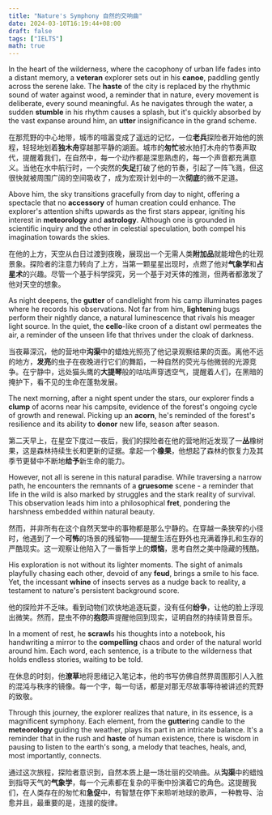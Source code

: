 ```yaml
---
title: "Nature's Symphony 自然的交响曲"
date: 2024-03-10T16:19:44+08:00
draft: false
tags: ["IELTS"]
math: true
---
```


In the heart of the wilderness, where the cacophony of urban life fades into a distant memory, a **veteran** explorer sets out in his **canoe**, paddling gently across the serene lake. The **haste** of the city is replaced by the rhythmic sound of water against wood, a reminder that in nature, every movement is deliberate, every sound meaningful. As he navigates through the water, a sudden **stumble** in his rhythm causes a splash, but it's quickly absorbed by the vast expanse around him, an **utter** insignificance in the grand scheme.

在那荒野的中心地带，城市的喧嚣变成了遥远的记忆，一位**老兵**探险者开始他的旅程，轻轻地划着**独木舟**穿越那平静的湖面。城市的**匆忙**被水拍打木舟的节奏声取代，提醒着我们，在自然中，每一个动作都是深思熟虑的，每一个声音都充满意义。当他在水中航行时，一个突然的**失足**打破了他的节奏，引起了一阵飞溅，但这很快就被周围广阔的空间吸收了，成为宏观计划中的一次**彻底**的微不足道。

Above him, the sky transitions gracefully from day to night, offering a spectacle that no **accessory** of human creation could enhance. The explorer's attention shifts upwards as the first stars appear, igniting his interest in **meteorology** and **astrology**. Although one is grounded in scientific inquiry and the other in celestial speculation, both compel his imagination towards the skies.

在他的上方，天空从白日过渡到夜晚，展现出一个无需人类**附加品**就能增色的壮观景象。探险者的注意力转向了上方，当第一颗星星出现时，点燃了他对**气象学**和**占星术**的兴趣。尽管一个基于科学探究，另一个基于对天体的推测，但两者都激发了他对天空的想象。

As night deepens, the **gutter** of candlelight from his camp illuminates pages where he records his observations. Not far from him, **lighten**ing bugs perform their nightly dance, a natural luminescence that rivals his meager light source. In the quiet, the **cello**-like croon of a distant owl permeates the air, a reminder of the unseen life that thrives under the cloak of darkness.

当夜幕深沉，他的营地中**沟渠**中的蜡烛光照亮了他记录观察结果的页面。离他不远的地方，**发亮**的虫子在夜晚进行它们的舞蹈，一种自然的荧光与他微弱的光源竞争。在宁静中，远处猫头鹰的**大提琴**般的咕咕声穿透空气，提醒着人们，在黑暗的掩护下，看不见的生命在蓬勃发展。

The next morning, after a night spent under the stars, our explorer finds a **clump** of acorns near his campsite, evidence of the forest's ongoing cycle of growth and renewal. Picking up an **acorn**, he's reminded of the forest's resilience and its ability to **donor** new life, season after season.

第二天早上，在星空下度过一夜后，我们的探险者在他的营地附近发现了一**丛**橡树果，这是森林持续生长和更新的证据。拿起一个**橡果**，他想起了森林的恢复力及其季节更替中不断地**给予**新生命的能力。

However, not all is serene in this natural paradise. While traversing a narrow path, he encounters the remnants of a **gruesome** scene - a reminder that life in the wild is also marked by struggles and the stark reality of survival. This observation leads him into a philosophical **fret**, pondering the harshness embedded within natural beauty.

然而，并非所有在这个自然天堂中的事物都是那么宁静的。在穿越一条狭窄的小径时，他遇到了一个**可怖**的场景的残留物——提醒生活在野外也充满着挣扎和生存的严酷现实。这一观察让他陷入了一番哲学上的**烦恼**，思考自然之美中隐藏的残酷。

His exploration is not without its lighter moments. The sight of animals playfully chasing each other, devoid of any **feud**, brings a smile to his face. Yet, the incessant **whine** of insects serves as a nudge back to reality, a testament to nature's persistent background score.

他的探险并不乏味。看到动物们欢快地追逐玩耍，没有任何**纷争**，让他的脸上浮现出微笑。然而，昆虫不停的**抱怨**声提醒他回到现实，证明自然的持续背景音乐。

In a moment of rest, he **scrawl**s his thoughts into a notebook, his handwriting a mirror to the **compelling** chaos and order of the natural world around him. Each word, each sentence, is a tribute to the wilderness that holds endless stories, waiting to be told.

在休息的时刻，他**潦草**地将思绪记入笔记本，他的书写仿佛自然界周围那引人入胜的混沌与秩序的镜像。每一个字，每一句话，都是对那无尽故事等待被讲述的荒野的致敬。

Through this journey, the explorer realizes that nature, in its essence, is a magnificent symphony. Each element, from the **gutter**ing candle to the **meteorology** guiding the weather, plays its part in an intricate balance. It's a reminder that in the rush and **haste** of human existence, there is wisdom in pausing to listen to the earth's song, a melody that teaches, heals, and, most importantly, connects.

通过这次旅程，探险者意识到，自然本质上是一场壮丽的交响曲。从**沟渠**中的蜡烛到指导天气的**气象学**，每一个元素都在复杂的平衡中扮演着它的角色。这提醒我们，在人类存在的匆忙和**急促**中，有智慧在停下来聆听地球的歌声，一种教导、治愈并且，最重要的是，连接的旋律。
